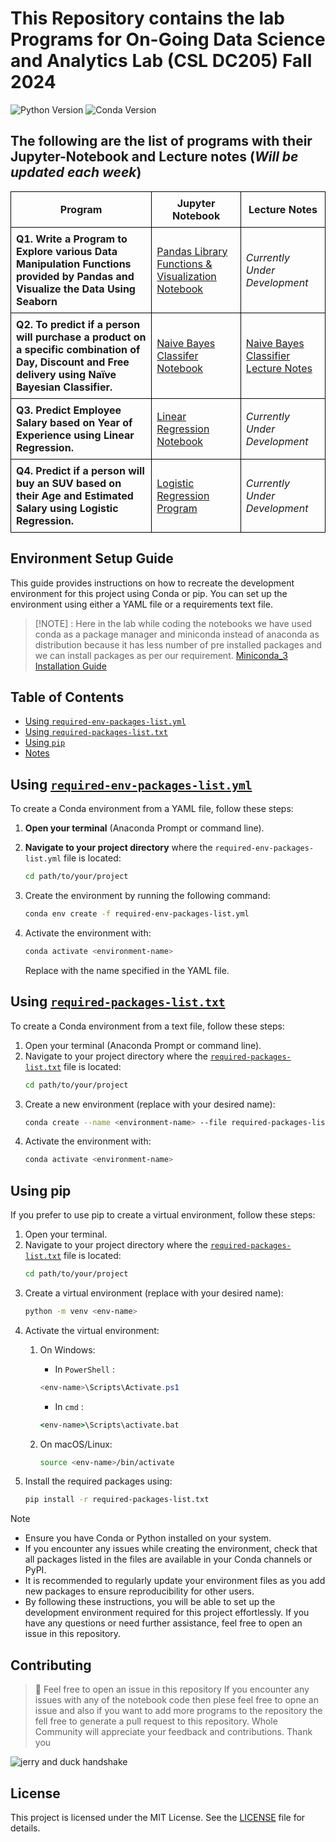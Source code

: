# This Repository contains the lab Programs for On-Going Data Science and Analytics Lab (CSL DC205) Fall 2024
![Python Version](https://img.shields.io/badge/Python-3.10-fdcd3d.svg)
![Conda Version](https://img.shields.io/badge/conda-24.9-43b02a.svg)
## The following are the list of programs with their Jupyter-Notebook and Lecture notes (*Will be updated each week*)

<table style="border-collapse: collapse; width: 100%;">
    <tr>
        <th style="border: 1px solid black; padding: 8px;"><b>Program</b></th>
        <th style="border: 1px solid black; padding: 8px;"><b>Jupyter Notebook</b></th>
        <th style="border: 1px solid black; padding: 8px;"><b>Lecture Notes</b></th>
    </tr>
    <tr>
        <td style="border: 1px solid black; padding: 8px;"><b>Q1. Write a Program to Explore various Data Manipulation Functions provided by Pandas and Visualize the Data Using Seaborn</b></td>
        <td style="border: 1px solid black; padding: 8px;"><a href="pandas_librabry_functions.ipynb">Pandas Library Functions & Visualization Notebook</a></td>
        <td style="border: 1px solid black; padding: 8px;"><i>Currently Under Development</i></td>
    </tr>
    <tr>
        <td style="border: 1px solid black; padding: 8px;"><b>Q2. To predict if a person will purchase a product on a specific combination of Day, Discount and Free delivery using Naïve Bayesian Classifier.</b></td>
        <td style="border: 1px solid black; padding: 8px;"><a href="naive_bayes_classifier.ipynb">Naive Bayes Classifer Notebook</a></td>
        <td style="border: 1px solid black; padding: 8px;"><a href="Lecture%20Notes/Naive_Bayesian_Classifier_Notes.pdf">Naive Bayes Classifier Lecture Notes</a></td>
    </tr>
    <tr>
        <td style="border: 1px solid black; padding: 8px;"><b>Q3. Predict Employee Salary based on Year of Experience using Linear Regression.</b></td>
        <td style="border: 1px solid black; padding: 8px;"><a href="linear_regression.ipynb">Linear Regression Notebook</a></td>
        <td style="border: 1px solid black; padding: 8px;"><i>Currently Under Development</i></td>
    </tr>
     <tr>
        <td style="border: 1px solid black; padding: 8px;"><b>Q4. Predict if a person will buy an SUV based on their Age and Estimated Salary using Logistic Regression.</b></td>
        <td style="border: 1px solid black; padding: 8px;"><a href="Logistic_Regression.ipynb">Logistic Regression Program</a></td>
        <td style="border: 1px solid black; padding: 8px;"><i>Currently Under Development</i></td>
    </tr>
</table>

## Environment Setup Guide

This guide provides instructions on how to recreate the development environment for this project using Conda or pip. You can set up the environment using either a YAML file or a requirements text file.

> [!NOTE] : Here in the lab while coding the notebooks we have used conda as a package manager and miniconda instead of anaconda as distribution because it has less number of pre installed packages and we can install packages as per our requirement. [Miniconda_3 Installation Guide](/Installation_Guides/Summary%20of%20Installation%20and%20Setup%20Steps%20For%20Miniconda3%20(a%20python%20distribution).pdf)

## Table of Contents

- [Using `required-env-packages-list.yml`](#using-required-env-packages-listyml)
- [Using `required-packages-list.txt`](#using-required-packages-listtxt)
- [Using `pip`](#using-pip)
- [Notes](#notes)

## Using [`required-env-packages-list.yml`](/required-env-packages-list.yml)

To create a Conda environment from a YAML file, follow these steps:

1. **Open your terminal** (Anaconda Prompt or command line).

2. **Navigate to your project directory** where the `required-env-packages-list.yml` file is located:
   ```bash
   cd path/to/your/project  
   ```
3. Create the environment by running the following command:
    ```bash
    conda env create -f required-env-packages-list.yml
    ```
4. Activate the environment with:
    ```bash
    conda activate <environment-name>
    ```
    Replace <environment-name> with the name specified in the YAML file.
## Using [`required-packages-list.txt`](/required-packages-list.txt)
To create a Conda environment from a text file, follow these steps:
1. Open your terminal (Anaconda Prompt or command line).
2. Navigate to your project directory where the [`required-packages-list.txt`](/required-packages-list.txt) file is located:
    ```bash
    cd path/to/your/project
    ```
3. Create a new environment (replace <environment-name> with your desired name):
    ```bash
    conda create --name <environment-name> --file required-packages-list.txt
    ```
4. Activate the environment with:
    ```bash
    conda activate <environment-name>
    ```
## Using pip
If you prefer to use pip to create a virtual environment, follow these steps:
1. Open your terminal.
2. Navigate to your project directory where the [`required-packages-list.txt`](/required-packages-list.txt) file is located:
    ```bash
    cd path/to/your/project
    ```
3. Create a virtual environment (replace <env-name> with your desired name):
    ```bash
    python -m venv <env-name>
    ```
4. Activate the virtual environment:
    1. On Windows:
        - In `PowerShell` :

        ```powershell 
        <env-name>\Scripts\Activate.ps1
        ```
        - In `cmd` :

        ```cmd
        <env-name>\Scripts\activate.bat
        ```
    2. On macOS/Linux:
        ```bash
        source <env-name>/bin/activate
        ```
5. Install the required packages using:
    ```bash
    pip install -r required-packages-list.txt
    ```
>[!NOTE]
> - Ensure you have Conda or Python installed on your system.
> - If you encounter any issues while creating the environment, check that all packages listed in the files are available in your Conda channels or PyPI.
> - It is recommended to regularly update your environment files as you add new packages to ensure reproducibility for other users.
> - By following these instructions, you will be able to set up the development environment required for this project effortlessly. If you have any questions or need further assistance, feel free to open an issue in this repository.

## Contributing
>  :handshake: Feel free to open an issue in this repository If you encounter any issues with any of the notebook code then plese feel free to opne an issue and also if you want to add more programs to the repository the fell free to generate a pull request to this repository. Whole Community will appreciate your feedback and contributions. Thank you 

![jerry and duck handshake](https://tenor.com/en-GB/view/tom-and-jerry-jerry-the-mouse-jerry-shake-hands-handshake-gif-17827738.gif)

## License
This project is licensed under the MIT License. See the [LICENSE](/License) file for details.
   